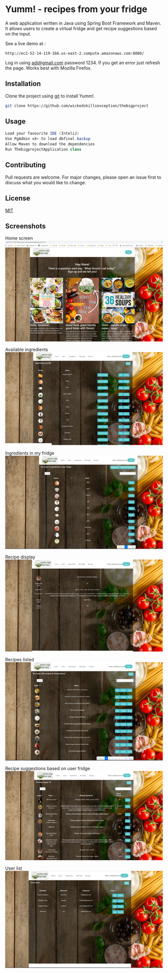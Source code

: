 # Yumm! - recipes from your fridge

A web application written in Java using Spring Boot Framework and Maven. It allows users to create a virtual fridge and get recipe suggestions based on the input. 

See a live demo at :
```link
http://ec2-52-14-119-166.us-east-2.compute.amazonaws.com:8080/
```

Log in using adi@gmail.com password 1234. If you get an error just refresh the page.
Works best with Mozilla Firefox.

## Installation

Clone the project using [git](https://github.com/wickedskillsexception/thebigproject.git) to install Yumm!.

```bash
git clone https://github.com/wickedskillsexception/thebigproject
```

## Usage

```java
Load your favourite IDE (InteliJ)
Use PgAdmin v4+ to load dbfinal.backup
Allow Maven to download the dependencies
Run ThebigprojectApplication class
```

## Contributing
Pull requests are welcome. For major changes, please open an issue first to discuss what you would like to change.



## License
[MIT](https://choosealicense.com/licenses/mit/)

## Screenshots
Home screen
![ScreenShot](src/main/resources/screenshots/home.JPG?raw=true)

Available ingredients
![ScreenShot](src/main/resources/screenshots/ingredients.JPG?raw=true)

Ingredients in my fridge
![ScreenShot](src/main/resources/screenshots/myfridge.JPG?raw=true)

Recipe display
![ScreenShot](src/main/resources/screenshots/onerecipe.JPG?raw=true)

Recipes listed
![ScreenShot](src/main/resources/screenshots/recipe_list.JPG?raw=true)

Recipe suggestions based on user fridge
![ScreenShot](src/main/resources/screenshots/suggestions.JPG?raw=true)

User list
![ScreenShot](src/main/resources/screenshots/users.JPG?raw=true)

